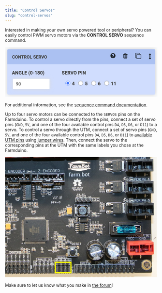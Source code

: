 ```yaml
---
title: "Control Servos"
slug: "control-servos"
---
```


Interested in making your own servo powered tool or peripheral? You can easily control PWM servo motors via the __CONTROL SERVO__ sequence command.

![control servo sequence step](_images/control_servo.png)

For additional information, see the [sequence command documentation](https://software.farm.bot/docs/sequence-commands).

Up to four servo motors can be connected to the `SERVOS` pins on the Farmduino.
To control a servo directly from the pins, connect a set of servo pins (`GND`, `5V`, and one of the four available control pins `D4`, `D5`, `D6`, or `D11`) to a servo.
To control a servo through the UTM, connect a set of servo pins (`GND`, `5V`, and one of the four available control pins `D4`, `D5`, `D6`, or `D11`) to [available UTM pins](../../assembly/tools/utm.md#pin-mapping) using [jumper wires](../../bom/electronics-and-wiring/jumper-wire.md). Then, connect the servo to the corresponding pins at the UTM with the same labels you chose at the Farmduino.

![farmduino genesis servo pins](_images/farmduino_genesis_servo_pins.png)

Make sure to let us know what you make in [the forum](https://forum.farmbot.org)!

